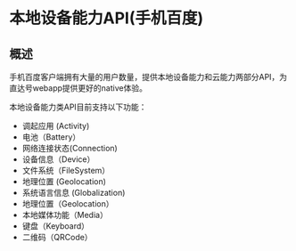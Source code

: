 # 本地设备能力API(手机百度)

## 概述

手机百度客户端拥有大量的用户数量，提供本地设备能力和云能力两部分API，为直达号webapp提供更好的native体验。

本地设备能力类API目前支持以下功能：

- 调起应用 (Activity)
- 电池（Battery）
- 网络连接状态(Connection)
- 设备信息（Device）
- 文件系统（FileSystem）
- 地理位置 (Geolocation)
- 系统语言信息 (Globalization)
- 地理位置（Geolocation）
- 本地媒体功能（Media）
- 键盘（Keyboard）
- 二维码（QRCode）